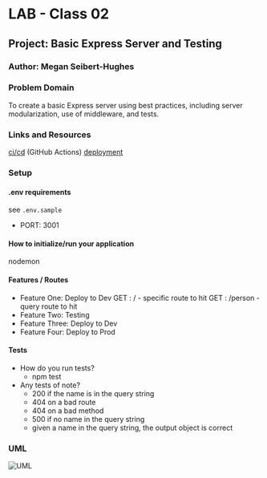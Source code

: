 # LAB - Class 02

## Project: Basic Express Server and Testing

### Author: Megan Seibert-Hughes

### Problem Domain
To create a basic Express server using best practices, including server modularization, use of middleware, and tests.

### Links and Resources
[ci/cd](https://github.com/maefae/basic-express-server/actions) (GitHub Actions)
[deployment](https://basic-express-server-lqfm.onrender.com)

### Setup

#### .env requirements

see `.env.sample`
- PORT: 3001

#### How to initialize/run your application
nodemon

#### Features / Routes

- Feature One: Deploy to Dev
GET : / - specific route to hit
GET : /person - query route to hit
- Feature Two: Testing
- Feature Three: Deploy to Dev
- Feature Four: Deploy to Prod

#### Tests
- How do you run tests?
  - npm test
- Any tests of note?
  - 200 if the name is in the query string
  - 404 on a bad route
  - 404 on a bad method
  - 500 if no name in the query string
  - given a name in the query string, the output object is correct

### UML
![UML]()
